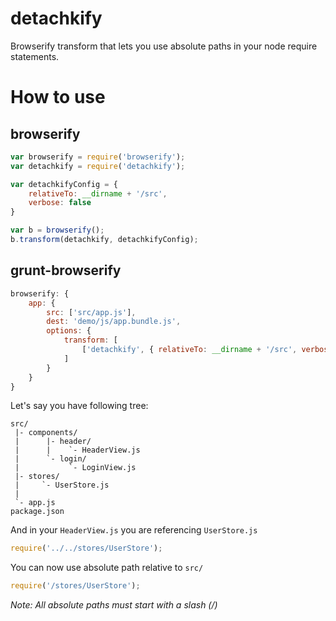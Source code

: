 # detachkify
Browserify transform that lets you use absolute paths in your node require statements.

# How to use

## browserify
```javascript
var browserify = require('browserify');
var detachkify = require('detachkify');

var detachkifyConfig = {
    relativeTo: __dirname + '/src',
    verbose: false
}

var b = browserify();
b.transform(detachkify, detachkifyConfig);
```

## grunt-browserify
```javascript
browserify: {
    app: {
        src: ['src/app.js'],
        dest: 'demo/js/app.bundle.js',
        options: {
            transform: [
                ['detachkify', { relativeTo: __dirname + '/src', verbose: false }]
            ]
        }
    }
}
```

Let's say you have following tree:
```
src/
 |- components/
 |      |- header/
 |      |    `- HeaderView.js
 |      `- login/
 |           `- LoginView.js
 |- stores/
 |     `- UserStore.js
 | 
 `- app.js
package.json
```

And in your `HeaderView.js` you are referencing `UserStore.js`
```javascript
require('../../stores/UserStore');
```

You can now use absolute path relative to `src/`
```javascript
require('/stores/UserStore');
```

*Note: All absolute paths must start with a slash (/)*
